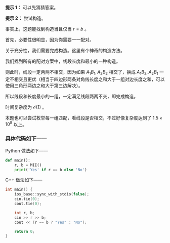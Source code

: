 **提示 1：** 可以先猜猜答案。

**提示 2：** 尝试构造。

事实上，这题能找到构造当且仅当 $r=b$ 。

首先，必要性很明显，因为你需要一一配对。

关于充分性，我们需要完成构造。这里有个神奇的构造方法。

我们找到所有的配对方案中，线段长度和最小的一种构造。

则此时，线段一定两两不相交，因为如果 $A_1B_1,A_2B_2$ 相交了，换成 $A_1B_2,A_2B_1$ 一定不相交且更优（相当于四边形两条对角线长度之和大于一组对边长度之和，可以使用三角形两边之和大于第三边解决）。

所以线段和长度最小的一组，一定满足线段两两不交，即完成构造。

时间复杂度为 $\mathcal{O}(1)$ 。

本题也可以尝试枚举每一组匹配，看线段是否相交，不过好像复杂度达到了 $1.5\times 10^8$ 以上。

### 具体代码如下——

Python 做法如下——

```Python []
def main():
    r, b = MII()
    print('Yes' if r == b else 'No')
```

C++ 做法如下——

```cpp []
int main() {
    ios_base::sync_with_stdio(false);
    cin.tie(0);
    cout.tie(0);

    int r, b;
    cin >> r >> b;
    cout << (r == b ? "Yes" : "No");

    return 0;
}
```